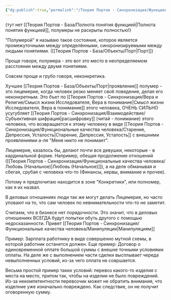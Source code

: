 ```yaml
---
{"dg-publish":true,"permalink":"/Теория Портов - Синхронизация/Функциональные качества человека/Полумеры/"}
---
```


{тут нет [[Теория Портов - База/Полнота понятия функцией\|Полнота понятия функцией]], полумеры не раскрыты полностью!}

"Полумерой" я называю такое состояние, которое является промежуточными между определёнными, синхронизируемыми между людьми понятиями. ([[Теория Портов - База/Объекты/Порт\|Порт]])

Проще говоря, полумера - это вот это место в неопределяемом расстоянии между двумя понятиями.

Совсем проще и грубо говоря, неконкретика.

Хучшее [[Теория Портов - База/Объекты/Порт\|проявление]] полумер - это лицемерие, когда человек резко меняет своё поведение, делая его неконкретным. Это бъет по [[Теория Портов - Синхронизация/Вера и Религия/Смысл жизни Исследователя, Вера в понимание\|Смысл жизни Исследователя, Вера в понимание]] этого человека, ОЧЕНЬ СИЛЬНО усугубляет [[Теория Портов - Синхронизация/Взаимодействие/Субъективная шифрация\|расшифровку]] (читай - понимание) этого человека, что возвращается к этому человеку в виде [[Теория Портов - Синхронизация/Функциональные качества человека/Старение, Депрессия, Усталость\|Старение, Депрессия, Усталость]] с внешними проявлениями а-ля "Меня никто не понимает".

Лицемерие, казалось бы, делают почти все девушки, некоторые - в кардинальной форме. Например, обещая продолжение отношений ([[Теория Портов - Синхронизация/Функциональные качества человека/Любовь (Начальное)\|Любовь (Начальное)]]), а на деле обманывая и сбегая, срубая с человека что-то (Финансы, нервы, внимание и прочее).

Потому я предпочитаю находится в зоне "Конкретики", или полномер, как я их назвал.

В деловых отношениях люди так же могут делать Лицемерие, но часто уповают на то, что сам человек по невнимательности что-то не заметит.

Считаем, что в бизнесе нет порядочности. Это значит, что в деловых отношениях ВСЕГДА будут попытки обуть другого с помощью недосказанности. Привет [[Теория Портов - Синхронизация/Функциональные качества человека/Манипуляции\|Манипуляциям]]

Пример: Зарплата работнику в виде совершенно мутной схемы, в которой работник останется должен.
Еще пример: Договор о единовременной оплате большой суммы с внешне точными условиями оплаты. На деле же с выполнением части сделки высплывает череда невыполненных условий, из-за чего оплата не совршается.

Весьма простой пример таких условий: перевоз какого-то изделия с места на место, притом так, чтобы на изделии не было повреждений.
Из-за некомпетентности перевозчик может не обратить внимания, что изделние уже изначально повреждено. Как следствие, он не получит оговоренную сумму.